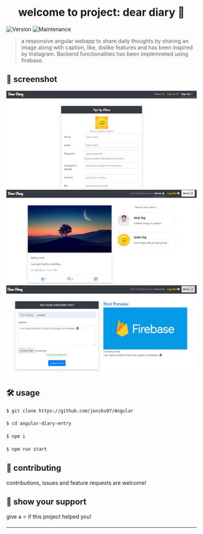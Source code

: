 <h1 align="center">welcome to project: dear diary 👋</h1>
<p>
  <img alt="Version" src="https://img.shields.io/badge/version-1.0.0-blue.svg?cacheSeconds=2592000" />
  <img alt="Maintenance" src="https://img.shields.io/badge/Maintained-yes-blue.svg" />
</p>

> a responsive angular webapp to share daily thoughts by sharing an image along with caption, like, dislike features and has been inspired by Instagram. Backend functionalities has been implemneted using firebase.


## 📸 screenshot
![demo](./src/assets/demo1.JPG)
![demo](./src/assets/demo-1.JPG)
![demo](./src/assets/demo-2.JPG)

## 🛠 usage

```sh
$ git clone https://github.com/jenzku97/Angular

$ cd angular-diary-entry

$ npm i

$ npm run start
```



## 🤝 contributing

contributions, issues and feature requests are welcome!

## 🙌 show your support

give a ⭐️ if this project helped you!


***
